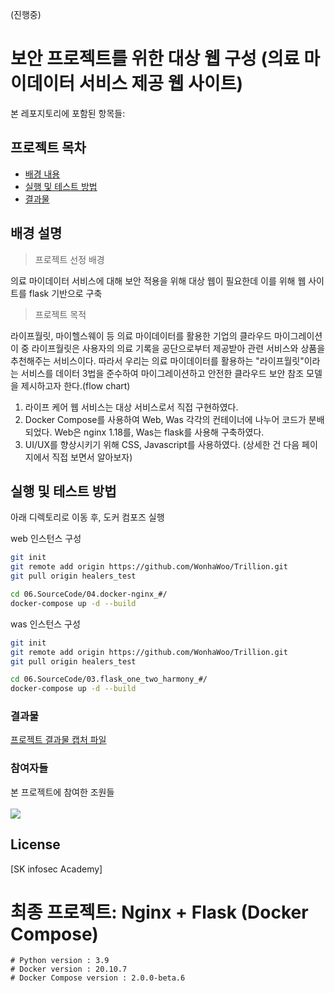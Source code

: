 (진행중)
# 보안 프로젝트를 위한 대상 웹 구성 (의료 마이데이터 서비스 제공 웹 사이트)

본 레포지토리에 포함된 항목들:

## 프로젝트 목차

- [배경 내용](#배경-설명)
- [실행 및 테스트 방법](#실행-및-테스트-방법)
- [결과물](#결과물)

## 배경 설명

> 프로젝트 선정 배경

의료 마이데이터 서비스에 대해 보안 적용을 위해 대상 웹이 필요한데
이를 위해 웹 사이트를 flask 기반으로 구축

> 프로젝트 목적

라이프월릿, 마이헬스웨이 등 의료 마이데이터를 활용한 기업의 클라우드 마이그레이션 
이 중 라이프월릿은 사용자의 의료 기록을 공단으로부터 제공받아 관련 서비스와 상품을 추천해주는 서비스이다.
따라서 우리는 의료 마이데이터를 활용하는 "라이프월릿"이라는 서비스를 데이터 3법을 준수하여 마이그레이션하고 
안전한 클라우드 보안 참조 모델을 제시하고자 한다.(flow chart)

1. 라이프 케어 웹 서비스는 대상 서비스로서 직접 구현하였다.
2. Docker Compose를 사용하여 Web, Was 각각의 컨테이너에 나누어 코드가 분배되었다. Web은 nginx 1.18를, Was는 flask를 사용해 구축하였다.
3. UI/UX를 향상시키기 위해 CSS, Javascript를 사용하였다. (상세한 건 다음 페이지에서 직접 보면서 알아보자)

## 실행 및 테스트 방법

아래 디렉토리로 이동 후, 도커 컴포즈 실행

web 인스턴스 구성
```sh
git init
git remote add origin https://github.com/WonhaWoo/Trillion.git
git pull origin healers_test

cd 06.SourceCode/04.docker-nginx_#/
docker-compose up -d --build
```
was 인스턴스 구성
```sh
git init
git remote add origin https://github.com/WonhaWoo/Trillion.git
git pull origin healers_test

cd 06.SourceCode/03.flask_one_two_harmony_#/
docker-compose up -d --build
```

### 결과물

<a href="" />프로젝트 결과물 캡처 파일</a>

### 참여자들

본 프로젝트에 참여한 조원들<br/>
<a href="https://github.com/nr97819/Trillion/graphs/contributors"><br/>
<img src="https://user-images.githubusercontent.com/55518121/144660712-0a05fa2b-de57-4312-85f8-e0a64eecf4a6.png" /></a>

## License

[SK infosec Academy]

# 최종 프로젝트: Nginx + Flask (Docker Compose)
    # Python version : 3.9
    # Docker version : 20.10.7
    # Docker Compose version : 2.0.0-beta.6
